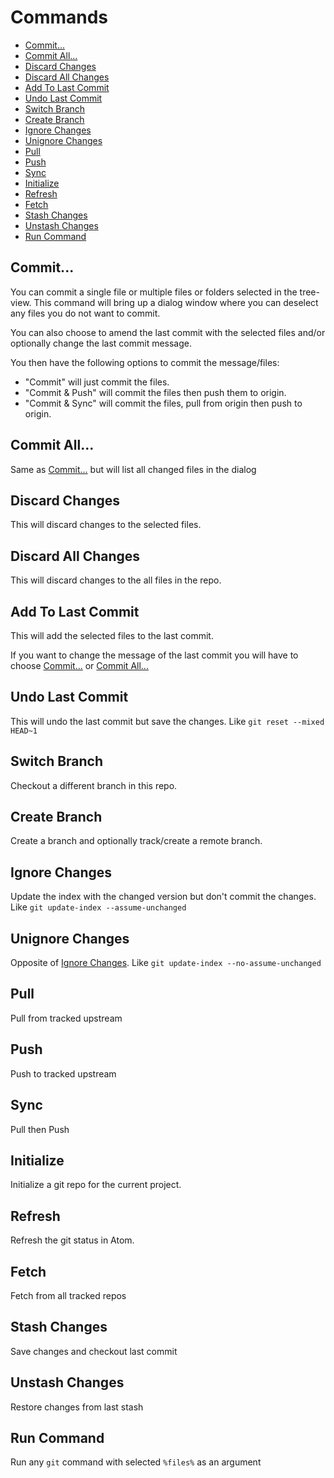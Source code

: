 <!-- lint disable list-item-indent -->

# Commands

- [Commit...](#commit)
- [Commit All...](#commit-all)
- [Discard Changes](#discard-changes)
- [Discard All Changes](#discard-all-changes)
- [Add To Last Commit](#add-to-last-commit)
- [Undo Last Commit](#undo-last-commit)
- [Switch Branch](#switch-branch)
- [Create Branch](#create-branch)
- [Ignore Changes](#ignore-changes)
- [Unignore Changes](#unignore-changes)
- [Pull](#pull)
- [Push](#push)
- [Sync](#sync)
- [Initialize](#initialize)
- [Refresh](#refresh)
- [Fetch](#fetch)
- [Stash Changes](#stash-changes)
- [Unstash Changes](#unstash-changes)
- [Run Command](#run-command)

## Commit...

You can commit a single file or multiple files or folders selected in the tree-view. This command will bring up a dialog window where you can deselect any files you do not want to commit.

You can also choose to amend the last commit with the selected files and/or optionally change the last commit message.

You then have the following options to commit the message/files:

- "Commit" will just commit the files.
- "Commit & Push" will commit the files then push them to origin.
- "Commit & Sync" will commit the files, pull from origin then push to origin.

## Commit All...

Same as [Commit...](#commit) but will list all changed files in the dialog

## Discard Changes

This will discard changes to the selected files.

## Discard All Changes

This will discard changes to the all files in the repo.

## Add To Last Commit

This will add the selected files to the last commit.

If you want to change the message of the last commit you will have to choose [Commit...](#commit) or [Commit All...](#commit-all)

## Undo Last Commit

This will undo the last commit but save the changes. Like `git reset --mixed HEAD~1`

## Switch Branch

Checkout a different branch in this repo.

## Create Branch

Create a branch and optionally track/create a remote branch.

## Ignore Changes

Update the index with the changed version but don't commit the changes. Like `git update-index --assume-unchanged`

## Unignore Changes

Opposite of [Ignore Changes](#ignore-changes). Like `git update-index --no-assume-unchanged`

## Pull

Pull from tracked upstream

## Push

Push to tracked upstream

## Sync

Pull then Push

## Initialize

Initialize a git repo for the current project.

## Refresh

Refresh the git status in Atom.

## Fetch

Fetch from all tracked repos

## Stash Changes

Save changes and checkout last commit

## Unstash Changes

Restore changes from last stash

## Run Command

Run any `git` command with selected `%files%` as an argument
